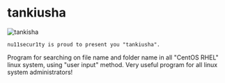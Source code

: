 # tankiusha
![tankisha](https://raw.githubusercontent.com/nu11secur1ty/images/master/tankiusha.jpg)
```
nu11secur1ty is proud to present you "tankiusha".
```
Program for searching on file name and folder name in all "CentOS RHEL" linux system, using "user input" method.
Very useful program for all linux system administrators!

